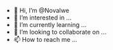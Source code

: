 - 👋 Hi, I’m @Novalwe
- 👀 I’m interested in ...
- 🌱 I’m currently learning ...
- 💞️ I’m looking to collaborate on ...
- 📫 How to reach me ...

<!---
Novalwe/Novalwe is a ✨ special ✨ repository because its `README.md` (this file) appears on your GitHub profile.
You can click the Preview link to take a look at your changes.
--->
